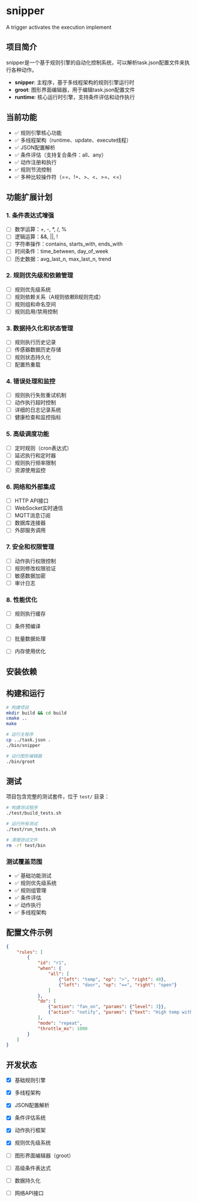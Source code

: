 # snipper
A trigger activates the execution implement

## 项目简介

snipper是一个基于规则引擎的自动化控制系统，可以解析task.json配置文件来执行各种动作。

- **snipper**: 主程序，基于多线程架构的规则引擎运行时
- **groot**: 图形界面编辑器，用于编辑task.json配置文件
- **runtime**: 核心运行时引擎，支持条件评估和动作执行

## 当前功能

- ✅ 规则引擎核心功能
- ✅ 多线程架构（runtime、update、execute线程）
- ✅ JSON配置解析
- ✅ 条件评估（支持复合条件：all、any）
- ✅ 动作注册和执行
- ✅ 规则节流控制
- ✅ 多种比较操作符（==、!=、>、<、>=、<=）

## 功能扩展计划

### 1. 条件表达式增强
- [ ] 数学运算：+, -, *, /, %
- [ ] 逻辑运算：&&, ||, !
- [ ] 字符串操作：contains, starts_with, ends_with
- [ ] 时间条件：time_between, day_of_week
- [ ] 历史数据：avg_last_n, max_last_n, trend

### 2. 规则优先级和依赖管理
- [ ] 规则优先级系统
- [ ] 规则依赖关系（A规则依赖B规则完成）
- [ ] 规则组和命名空间
- [ ] 规则启用/禁用控制

### 3. 数据持久化和状态管理
- [ ] 规则执行历史记录
- [ ] 传感器数据历史存储
- [ ] 规则状态持久化
- [ ] 配置热重载

### 4. 错误处理和监控
- [ ] 规则执行失败重试机制
- [ ] 动作执行超时控制
- [ ] 详细的日志记录系统
- [ ] 健康检查和监控指标

### 5. 高级调度功能
- [ ] 定时规则（cron表达式）
- [ ] 延迟执行和定时器
- [ ] 规则执行频率限制
- [ ] 资源使用监控

### 6. 网络和外部集成
- [ ] HTTP API接口
- [ ] WebSocket实时通信
- [ ] MQTT消息订阅
- [ ] 数据库连接器
- [ ] 外部服务调用

### 7. 安全和权限管理
- [ ] 动作执行权限控制
- [ ] 规则修改权限验证
- [ ] 敏感数据加密
- [ ] 审计日志

### 8. 性能优化
- [ ] 规则执行缓存
- [ ] 条件预编译
- [ ] 批量数据处理
- [ ] 内存使用优化


## 安装依赖


## 构建和运行

```bash
# 构建项目
mkdir build && cd build
cmake ..
make

# 运行主程序
cp ../task.json .
./bin/snipper

# 运行图形编辑器
./bin/groot
```

## 测试

项目包含完整的测试套件，位于 `test/` 目录：

```bash
# 构建测试程序
./test/build_tests.sh

# 运行所有测试
./test/run_tests.sh

# 清理测试文件
rm -rf test/bin
```

### 测试覆盖范围
- ✅ 基础功能测试
- ✅ 规则优先级系统
- ✅ 规则组管理
- ✅ 条件评估
- ✅ 动作执行
- ✅ 多线程架构

## 配置文件示例

```json
{
    "rules": [
        {
            "id": "r1",
            "when": {
                "all": [
                    {"left": "temp", "op": ">", "right": 40},
                    {"left": "door", "op": "==", "right": "open"}
                ]
            },
            "do": [
                {"action": "fan_on", "params": {"level": 3}},
                {"action": "notify", "params": {"text": "High temp with door open"}}
            ],
            "mode": "repeat",
            "throttle_ms": 1000
        }
    ]
}
```

## 开发状态

- [x] 基础规则引擎
- [x] 多线程架构
- [x] JSON配置解析
- [x] 条件评估系统
- [x] 动作执行框架
- [x] 规则优先级系统
- [ ] 图形界面编辑器（groot）
- [ ] 高级条件表达式
- [ ] 数据持久化
- [ ] 网络API接口

